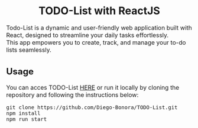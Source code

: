 <h1 style="text-align: center;">TODO-List with ReactJS</h1>

<p style="font-size:16px;">
Todo-List is a dynamic and user-friendly web application built with React, designed to streamline your daily tasks effortlessly.<br>
This app empowers you to create, track, and manage your to-do lists seamlessly.
</p>

<h2 style="font-size:24px;">Usage</h2>
<p style="font-size:16px;">You can acces TODO-List <a href="https://diego-bonora.github.io/TODO-List/">HERE</a>  or run it locally by cloning the repository and following the instructions below:</p>

<pre>
git clone https://github.com/Diego-Bonora/TODO-List.git
npm install
npm run start
</pre>
